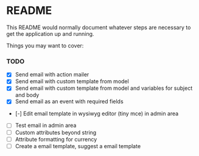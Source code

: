 # README

This README would normally document whatever steps are necessary to get the
application up and running.

Things you may want to cover:

### TODO

- [x] Send email with action mailer
- [x] Send email with custom template from model
- [x] Send email with custom template from model and variables for subject and body
- [x] Send email as an event with required fields
- [-] Edit email template in wysiwyg editor (tiny mce) in admin area
- [ ] Test email in admin area
- [ ] Custom attributes beyond string
- [ ] Attribute formatting for currency
- [ ] Create a email template, suggest a email template